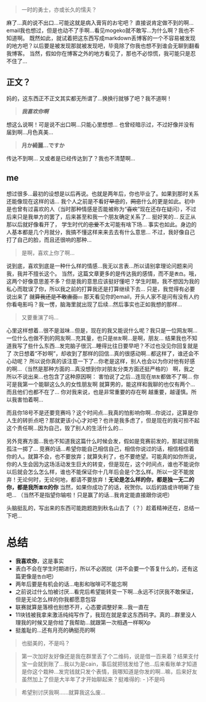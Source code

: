 > 一时的勇士，亦或长久的懦夫？

麻了…真的说不出口…可能这就是病入膏肓的お宅吧？
直接说肯定做不到的啊…email我也想过，但是也动不了手啊…看见mogeko就不敢写…为什么啊？我也不知道啊。
既然如此，就试着把这东西写成markdown丢博客的一个不容易被发现的地方吧？以后要是被发现那就被发现吧，毕竟除了你我也想不到谁会无聊到翻看我博客。
当然，假如你在博客之外的地方看见了，那也不必惊慌，我可能只是忍不住了…
## 正文？
妈的，这东西正不正文其实都无所谓了…换换行就够了吧？我不道啊！
> ***我喜欢你啊***

想这么说啊！可是说不出口啊…只能心里想想…
也曾经暗示过，不过好像并没有届到啊…月色真美…
> **月か綺麗…ですか**

传达不到啊…
又或者是已经传达到了？我也不清楚啊…

## me
想过很多…最初的设想是以后再说。也就是两年后，你也毕业了。如果到那时关系还能像现在这样的话…
我个人之前是不看好~~早恋~~的，~~网恋~~什么的更是如此。初中是也曾有过喜欢的人（当时那种情感是否能被称为“~~喜欢~~”现在还存在疑问），不过后来只是我单方的罢了，后来甚至和我一个朋友确定关系了…
挺好笑的…
反正从那以后就好像看开了，
学生时代的~~恋爱~~不太可能有啥下场…
事实也如此。身边的人基本都是几个月就分，我搞不懂这样来来去去有什么意思…
不过，我好像自己打了自己的脸，而且还很响的那种…
> 是啊，喜欢上你了啊…  

说到底，喜欢到底是一种什么样的情感…我无以言表…所以请别拿理论问题来问我，我并不擅长这个。
当然，这篇文章更多的是传达我的感情，而不是`表白`。哦，这两个好像意思差不多？但是我的意思应该挺好懂吧？学生时期，我不想因为我的私心而耽误了你，所以我之前的打算我还是打算继续下去…
只是，我觉得有必要说出来了
~~就算我还是不敢直面…~~
那天看见你的email，开头人家不是问有没有人约你看电影吗？我一愣，脑海里就出现了后续…然后事实也正如我想的那样…
> 又要重演了吗…  

心里这样想着…很不是滋味…但是，现在的我又能说什么呢？我只是一位网友啊…一位什么也做不到的网友啊…充其量，也只是`朋友`啊…是啊，朋友…
结果我也不知道我写了些什么东西…发完脑子很沉…睡得比往日要早吧？不过也没见你回复就是了
次日想着“不妙啊”，却收到了那样的回信…真的很感动啊…都这样了，谁还会不心动呢？
所以说你真的该注意一下了…你老是这样，别人也会以为你对他有好感的啊…（当然是那种方面的…真没想到你对朋友分类方面还挺严格的）
啊，我之所以不说出来…也包含了这种原因啊：
害怕说了之后…连现在`朋友`都做不了啊…
你可是我第一个能聊这么久的女性朋友啊
就算男的，能这样和我聊的也仅有两个…而且他们也都不在了…
你对我来说，也是非常重要的存在啊
越重要，越谨慎。所以我害怕着啊…

而且你18号不是还要竞赛吗？这个时间点…我真的怕影响你啊…你说过，这算是你人生的转折点吧？那就更该小心才对吧？也许是我多虑了，但是现在的我可担不起这个责任啊…因为自己，毁了别人的生活什么的…

另外竞赛方面…我也不知道我这篇什么时候会发，假如是竞赛前发的，那就证明我孤注一掷了…
竞赛的话…希望你能自己相信自己，相信你说过的话，相信相信着你的人。就算不会，也不要放弃；就算失利了，也不要绝望。可能真的如你所说，你的人生会因为这场活动发生巨大的转变，但是现在，这个时间点，谁也不能说你以后就会怎么怎么样，谁也不能保证你十几年后会是个怎么样。所以一定不能放弃！无论何时，无论何地，都请不要放弃！**无论是怎么样的你，都是独一无二的你，都是我所`喜欢`的你**
当然，如果你成功了的话，祝贺你。以后的路或许明晰了些吧…
（当然不是指望你输啦！只是赢了的话…我肯定能直接跟你说吧）

头脑挺乱的，写出来的东西可能跑题跑到秋名山去了（？）趁着精神还在，总结一下吧…
# 总结
* **我喜欢你**，这是事实
* 表白不会在学生时期进行，所以不必困扰（并不会要一个答复什么的，还有这篇更像是`告白`吧）
* 两年后要是有机会的话…电影和咖啡可不能忘啊
* 之前说过什么怕被讨厌…看完后希望能转变一下啊…永远不讨厌我不敢保证，但是无论怎么样的你我都愿意包容
* 联赛就算是落榜也别想不开，心态要调整好来…我一直在
* 11块钱被我拿来激活纯纯写作了，我现在就是拿这东西码字。真的…群里没人理我的时候又是你给了我帮助…就跟第一次相遇一样啊Xp
* 挺羞耻的…还有月亮的确挺亮的啊
> 也挺美的，不是吗？

> 第一次加好友好像还是我在群里丢了个二维码，说是借一百来着？结果支付宝一会就到账了…我以为是cain，事后就把钱发给了他…后来看账单才知道是你这个栽种…发完钱就只发个表情，我哪知道是你发的啊…嘛，后来好友虽然加上了但是大半年了才开始聊起来？挺难得的: - )不是吗

> 希望别讨厌我啊……就算我这么废…
